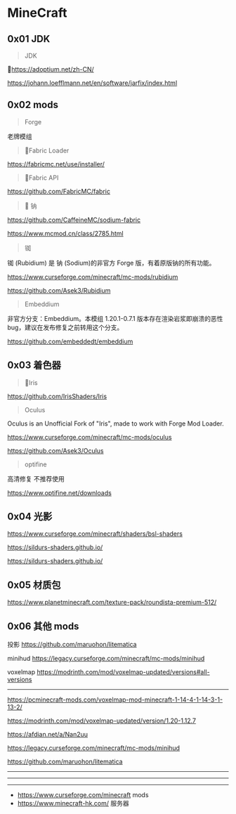 # MineCraft

## 0x01 JDK

> JDK

💖https://adoptium.net/zh-CN/

https://johann.loefflmann.net/en/software/jarfix/index.html

## 0x02 mods

> Forge

老牌模组

> 💖Fabric Loader

https://fabricmc.net/use/installer/

> 💖Fabric API

https://github.com/FabricMC/fabric

> 💖 钠

https://github.com/CaffeineMC/sodium-fabric

https://www.mcmod.cn/class/2785.html

> 铷

铷 (Rubidium) 是 钠 (Sodium)的非官方 Forge 版，有着原版钠的所有功能。

https://www.curseforge.com/minecraft/mc-mods/rubidium

https://github.com/Asek3/Rubidium

> Embeddium

非官方分支：Embeddium。本模组 1.20.1-0.7.1 版本存在渲染岩浆即崩溃的恶性 bug，建议在发布修复之前转用这个分支。

https://github.com/embeddedt/embeddium

## 0x03 着色器

> 💖Iris

https://github.com/IrisShaders/Iris

> Oculus

Oculus is an Unofficial Fork of "Iris", made to work with Forge Mod Loader.

https://www.curseforge.com/minecraft/mc-mods/oculus

https://github.com/Asek3/Oculus

> optifine

高清修复 不推荐使用

https://www.optifine.net/downloads

## 0x04 光影

https://www.curseforge.com/minecraft/shaders/bsl-shaders

https://sildurs-shaders.github.io/

https://sildurs-shaders.github.io/

## 0x05 材质包

https://www.planetminecraft.com/texture-pack/roundista-premium-512/

## 0x06 其他 mods

投影 https://github.com/maruohon/litematica

minihud https://legacy.curseforge.com/minecraft/mc-mods/minihud

voxelmap https://modrinth.com/mod/voxelmap-updated/versions#all-versions

---

https://pcminecraft-mods.com/voxelmap-mod-minecraft-1-14-4-1-14-3-1-13-2/

https://modrinth.com/mod/voxelmap-updated/version/1.20-1.12.7

https://afdian.net/a/Nan2uu

https://legacy.curseforge.com/minecraft/mc-mods/minihud

https://github.com/maruohon/litematica

---

---

>

---

- https://www.curseforge.com/minecraft mods
- https://www.minecraft-hk.com/ 服务器

